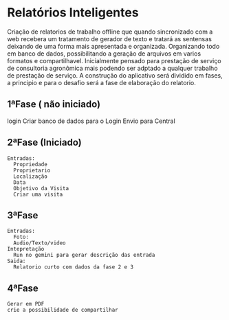 # Relatórios Inteligentes

Criação de relatorios de trabalho offline que quando sincronizado com a web recebera um tratamento de gerador de texto e tratará as sentensas deixando de uma forma mais
apresentada e organizada. Organizando todo em banco de dados, possibilitando a geração de arquivos em varios formatos e compartilhavel. Inicialmente pensado para prestação
de serviço de consultoria agronômica mais podendo ser adptado a qualquer trabalho de prestação de serviço. A construção do aplicativo será dividido em fases, a principio e para o desafio será a fase de elaboração do relatorio. 

## 1ªFase ( não iniciado)
  login
  Criar banco de dados para o Login
  Envio para Central
## 2ªFase (Iniciado)
    Entradas:
      Propriedade
      Proprietario
      Localização
      Data
      Objetivo da Visita
      Criar uma visita
## 3ªFase 
    Entradas:
      Foto:
      Audio/Texto/video
    Intepretação 
      Run no gemini para gerar descrição das entrada
    Saida:
      Relatorio curto com dados da fase 2 e 3
 ## 4ªFase   
    Gerar em PDF
    crie a possibilidade de compartilhar
  
  
